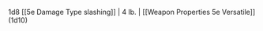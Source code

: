 1d8 [[5e Damage Type slashing]]    | 4 lb.  | [[Weapon Properties 5e Versatile]] (1d10)               